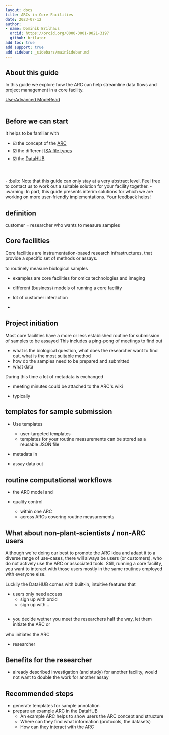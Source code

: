 ```yaml
---
layout: docs
title: ARCs in Core Facilities
date: 2023-07-12
author:
- name: Dominik Brilhaus
  orcid: https://orcid.org/0000-0001-9021-3197
  github: brilator
add toc: true
add support: true
add sidebar: _sidebars/mainSidebar.md
---
```


## About this guide

In this guide we explore how the ARC can help streamline data flows and project management in a core facility.

<a href="./index.html">
    <span class="badge-category">User</span><span class="badge-selected" id="badge-advanced">Advanced</span>
    <span class="badge-category">Mode</span><span class="badge-selected" id="badge-read">Read</span>    
</a>

<br>
<br>


## Before we can start

<div id="before-start">

It helps to be familiar with

- :ballot_box_with_check: the concept of the [ARC](./../implementation/AnnotatedResearchContext.html)
- :ballot_box_with_check: the different [ISA file types](./isa_FileTypes.html)
- :ballot_box_with_check: the [DataHUB](./../implementation/DataHub.html)
<br>
<br>
- :bulb: Note that this guide can only stay at a very abstract level. Feel free to contact us to work out a suitable solution for your facility together.
- :warning: In part, this guide presents interim solutions for which we are working on more user-friendly implementations. Your feedback helps!

</div>


## definition

customer = researcher who wants to measure samples


## Core facilities

Core facilities are instrumentation-based research infrastructures, that provide a specific set of methods or assays. 


to routinely measure biological samples


- examples are core facilities for omics technologies and imaging
- different (business) models of running a core facility

- lot of customer interaction
- 







## Project initiation

Most core facilities have a more or less established routine for submission of samples to be assayed
This includes a ping-pong of meetings to find out
  - what is the biological question, what does the researcher want to find out, what is the most suitable method
  - how do the samples need to be prepared and submitted
  - what data 

During this time a lot of metadata is exchanged
  - meeting minutes could be attached to the ARC's wiki

- typically 


## templates for sample submission 

- Use templates
  - user-targeted templates
  - templates for your routine measurements can be stored as a reusable JSON file
- metadata in

- assay data out



## routine computational workflows

- the ARC model and 

- quality control
  - within one ARC
  - across ARCs covering routine measurements


## What about non-plant-scientists / non-ARC users 

Although we're doing our best to promote the ARC idea and adapt it to a diverse range of use-cases, there will always be users (or customers), who do not actively use the ARC or associated tools. Still, running a core facility, you want to interact with those users mostly in the same routines employed with everyone else.

Luckily the DataHUB comes with built-in, intuitive features that 


- users only need access
  - sign up with orcid
  - sign up with...


## 


- you decide wether you meet the researchers half the way, let them initiate the ARC or

who initiates the ARC
  - researcher 


## Benefits for the researcher

- already described investigation (and study) for another facility, would not want to double the work for another assay



## Recommended steps

- generate templates for sample annotation
- prepare an example ARC in the DataHUB
  - An example ARC helps to show users the ARC concept and structure
  - Where can they find what information (protocols, the datasets)
  - How can they interact with the ARC
